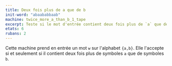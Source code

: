 ```yaml
---
title: Deux fois plus de a que de b
init-word: "abaababbaab"
machine: twice_more_a_than_b_1_tape
excerpt: Teste si le mot d'entrée contient deux fois plus de `a` que de `b`
etats: 6
rubans: 2
---
```

Cette machine prend en entrée un mot `w` sur l'alphabet `{a,b}`. Elle l'accepte si et seulement si il contient deux fois plus de symboles `a` que de symboles `b`.

